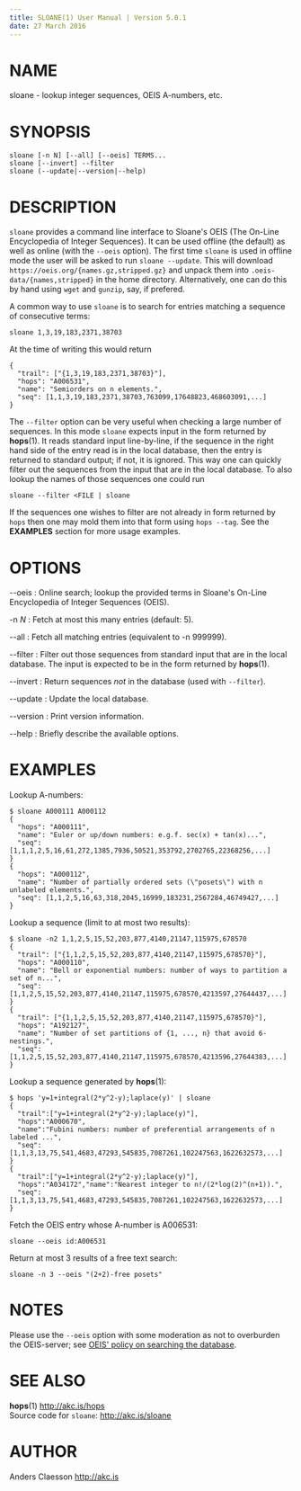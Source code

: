 ```yaml
---
title: SLOANE(1) User Manual | Version 5.0.1
date: 27 March 2016
---
```


# NAME

sloane - lookup integer sequences, OEIS A-numbers, etc.

# SYNOPSIS

`sloane [-n N] [--all] [--oeis] TERMS...`  
`sloane [--invert] --filter`  
`sloane (--update|--version|--help)`   

# DESCRIPTION

`sloane` provides a command line interface to Sloane's OEIS (The On-Line
Encyclopedia of Integer Sequences). It can be used offline (the default)
as well as online (with the `--oeis` option).  The first time `sloane`
is used in offline mode the user will be asked to run
`sloane --update`. This will download
`https://oeis.org/{names.gz,stripped.gz}` and unpack them into
`.oeis-data/{names,stripped}` in the home directory. Alternatively, one
can do this by hand using `wget` and `gunzip`, say, if prefered.

A common way to use `sloane` is to search for entries matching a
sequence of consecutive terms:

    sloane 1,3,19,183,2371,38703

At the time of writing this would return

    {
      "trail": ["{1,3,19,183,2371,38703}"],
      "hops": "A006531",
      "name": "Semiorders on n elements.",
      "seq": [1,1,3,19,183,2371,38703,763099,17648823,468603091,...]
    }

The `--filter` option can be very useful when checking a large number of
sequences.  In this mode `sloane` expects input in the form returned by
**hops**(1). It reads standard input line-by-line, if the sequence in
the right hand side of the entry read is in the local database, then the
entry is returned to standard output; if not, it is ignored. This way
one can quickly filter out the sequences from the input that are in the
local database. To also lookup the names of those sequences one could
run

    sloane --filter <FILE | sloane

If the sequences one wishes to filter are not already in form returned
by `hops` then one may mold them into that form using `hops --tag`. See
the **EXAMPLES** section for more usage examples.

# OPTIONS

--oeis
:   Online search; lookup the provided terms in Sloane's On-Line Encyclopedia
    of Integer Sequences (OEIS).

-n *N*
:   Fetch at most this many entries (default: 5).

--all
:   Fetch all matching entries (equivalent to -n 999999).

--filter
:   Filter out those sequences from standard input that are in the local
    database. The input is expected to be in the form returned by
    **hops**(1).

--invert
:   Return sequences *not* in the database (used with `--filter`).

--update
:   Update the local database.

--version
:   Print version information.

--help
:   Briefly describe the available options.

# EXAMPLES

Lookup A-numbers:

```
$ sloane A000111 A000112
{
  "hops": "A000111",
  "name": "Euler or up/down numbers: e.g.f. sec(x) + tan(x)...",
  "seq": [1,1,1,2,5,16,61,272,1385,7936,50521,353792,2702765,22368256,...]
}
{
  "hops": "A000112",
  "name": "Number of partially ordered sets (\"posets\") with n unlabeled elements.",
  "seq": [1,1,2,5,16,63,318,2045,16999,183231,2567284,46749427,...]
}
```
    
Lookup a sequence (limit to at most two results):

```
$ sloane -n2 1,1,2,5,15,52,203,877,4140,21147,115975,678570
{
  "trail": ["{1,1,2,5,15,52,203,877,4140,21147,115975,678570}"],
  "hops": "A000110",
  "name": "Bell or exponential numbers: number of ways to partition a set of n...",
  "seq": [1,1,2,5,15,52,203,877,4140,21147,115975,678570,4213597,27644437,...]
}
{
  "trail": ["{1,1,2,5,15,52,203,877,4140,21147,115975,678570}"],
  "hops": "A192127",
  "name": "Number of set partitions of {1, ..., n} that avoid 6-nestings.",
  "seq": [1,1,2,5,15,52,203,877,4140,21147,115975,678570,4213596,27644383,...]
}
```

Lookup a sequence generated by **hops**(1):

```
$ hops 'y=1+integral(2*y^2-y);laplace(y)' | sloane
{
  "trail":["y=1+integral(2*y^2-y);laplace(y)"],
  "hops":"A000670",
  "name":"Fubini numbers: number of preferential arrangements of n labeled ...",
  "seq":[1,1,3,13,75,541,4683,47293,545835,7087261,102247563,1622632573,...]
}
{
  "trail":["y=1+integral(2*y^2-y);laplace(y)"],
  "hops":"A034172","name":"Nearest integer to n!/(2*log(2)^(n+1)).",
  "seq":[1,1,3,13,75,541,4683,47293,545835,7087261,102247563,1622632573,...]
}
```

Fetch the OEIS entry whose A-number is A006531:

```
sloane --oeis id:A006531
```

Return at most 3 results of a free text search:

```
sloane -n 3 --oeis "(2+2)-free posets"
```

# NOTES

Please use the `--oeis` option with some moderation as not to overburden
the OEIS-server; see [OEIS' policy on searching the database](
http://oeis.org/wiki/Welcome#Policy_on_Searching_the_Database).

# SEE ALSO

**hops**(1) <http://akc.is/hops>  
Source code for `sloane`: <http://akc.is/sloane>

# AUTHOR

Anders Claesson <http://akc.is>
